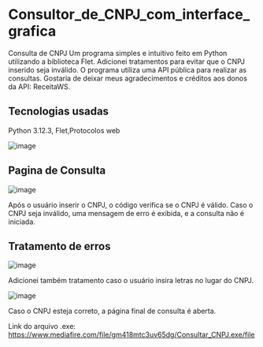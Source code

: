 # Consultor_de_CNPJ_com_interface_grafica
Consulta de CNPJ
Um programa simples e intuitivo feito em Python utilizando a biblioteca Flet. Adicionei tratamentos para evitar que o CNPJ inserido seja inválido. O programa utiliza uma API pública para realizar as consultas. Gostaria de deixar meus agradecimentos e créditos aos donos da API: ReceitaWS.


## Tecnologias usadas 
Python 3.12.3, Flet,Protocolos web 

![image](https://github.com/Brayandev0/Consultor_de_CNPJ_com_interface_gr-fica/assets/84828739/52ee1efe-a2f7-4b63-b26e-65f8408e75c7)


## Pagina de Consulta 

![image](https://github.com/Brayandev0/Consultor_de_CNPJ_com_interface_gr-fica/assets/84828739/45caf89d-4197-472e-a58b-949ec0c9fad0)


Após o usuário inserir o CNPJ, o código verifica se o CNPJ é válido. Caso o CNPJ seja inválido, uma mensagem de erro é exibida, e a consulta não é iniciada.

## Tratamento de erros

![image](https://github.com/Brayandev0/Consultor_de_CNPJ_com_interface_gr-fica/assets/84828739/032d983e-0979-4791-b6c5-5c783e308f21)



Adicionei também tratamento caso o usuário insira letras no lugar do CNPJ.

![image](https://github.com/Brayandev0/Consultor_de_CNPJ_com_interface_gr-fica/assets/84828739/92394d38-6cdc-474b-a434-7e63490a3d7e)


Caso o CNPJ esteja correto, a página final de consulta é aberta.

Link do arquivo .exe:  https://www.mediafire.com/file/gm418mtc3uv65dg/Consultar_CNPJ.exe/file 

